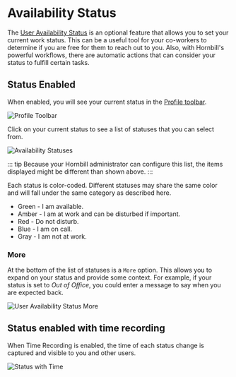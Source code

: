 # Availability Status
The [User Availability Status](/esp-config/organizational-data/user-availability-states) is an optional feature that allows you to set your current work status. This can be a useful tool for your co-workers to determine if you are free for them to reach out to you.  Also, with Hornbill's powerful workflows, there are automatic actions that can consider your status to fulfill certain tasks.  

## Status Enabled
When enabled, you will see your current status in the [Profile toolbar](/esp-user-guide/navigation#profile-toolbar). 

![Profile Toolbar](/_books/esp-user-guide/images/profile-toolbar.png)

Click on your current status to see a list of statuses that you can select from. 

![Availability Statuses](/_books/esp-user-guide/images/availability-selection.png)

::: tip
Because your Hornbill administrator can configure this list, the items displayed might be different than shown above.
:::

Each status is color-coded.  Different statuses may share the same color and will fall under the same category as described here.
* Green - I am available.
* Amber - I am at work and can be disturbed if important.
* Red - Do not disturb.
* Blue - I am on call.
* Gray - I am not at work.

### More
At the bottom of the list of statuses is a `More` option.  This allows you to expand on your status and provide some context.  For example, if your status is set to *Out of Office*, you could enter a message to say when you are expected back.

![User Availability Status More](/_books/esp-user-guide/images/user-availability-more.png)

## Status enabled with time recording
When Time Recording is enabled, the time of each status change is captured and visible to you and other users.

![Status with Time](/_books/esp-user-guide/images/status-with-time.png)